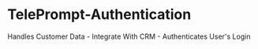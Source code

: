 # TelePrompt-Authentication
Handles Customer Data - Integrate With CRM - Authenticates User's Login
